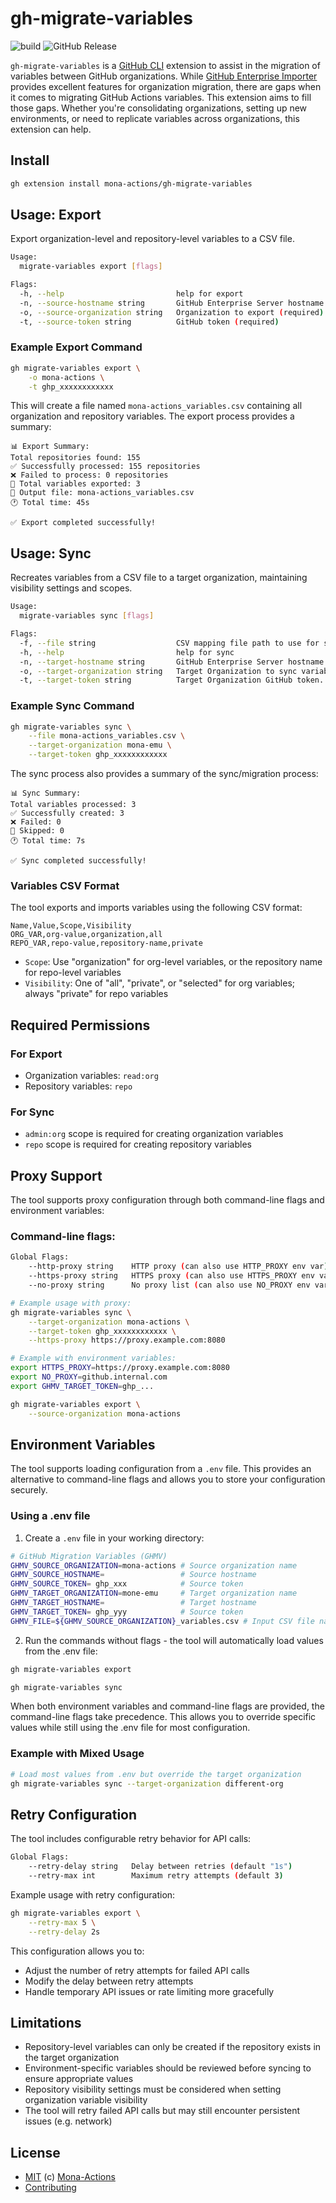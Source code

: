 # gh-migrate-variables

![build](https://github.com/mona-actions/gh-migrate-variables/actions/workflows/build.yml/badge.svg)
![GitHub Release](https://img.shields.io/github/v/release/mona-actions/gh-migrate-variables)

`gh-migrate-variables` is a [GitHub CLI](https://cli.github.com) extension to assist in the migration of variables between GitHub organizations. While [GitHub Enterprise Importer](https://github.com/github/gh-gei) provides excellent features for organization migration, there are gaps when it comes to migrating GitHub Actions variables. This extension aims to fill those gaps. Whether you're consolidating organizations, setting up new environments, or need to replicate variables across organizations, this extension can help.

## Install

```bash
gh extension install mona-actions/gh-migrate-variables
```

## Usage: Export

Export organization-level and repository-level variables to a CSV file.

```bash
Usage:
  migrate-variables export [flags]

Flags:
  -h, --help                         help for export
  -n, --source-hostname string       GitHub Enterprise Server hostname (optional) Ex. github.example.com
  -o, --source-organization string   Organization to export (required)
  -t, --source-token string          GitHub token (required)
```

### Example Export Command

```bash
gh migrate-variables export \
    -o mona-actions \
    -t ghp_xxxxxxxxxxxx
```

This will create a file named `mona-actions_variables.csv` containing all organization and repository variables. The export process provides a summary:

```
📊 Export Summary:
Total repositories found: 155
✅ Successfully processed: 155 repositories
❌ Failed to process: 0 repositories
📝 Total variables exported: 3
📁 Output file: mona-actions_variables.csv
🕐 Total time: 45s

✅ Export completed successfully!
```

## Usage: Sync

Recreates variables from a CSV file to a target organization, maintaining visibility settings and scopes.

```bash
Usage:
  migrate-variables sync [flags]

Flags:
  -f, --file string                  CSV mapping file path to use for syncing variables (required)
  -h, --help                         help for sync
  -n, --target-hostname string       GitHub Enterprise Server hostname (optional) Ex. github.example.com
  -o, --target-organization string   Target Organization to sync variables to (required)
  -t, --target-token string          Target Organization GitHub token. Scopes: admin:org (required)
```

### Example Sync Command

```bash
gh migrate-variables sync \
    --file mona-actions_variables.csv \
    --target-organization mona-emu \
    --target-token ghp_xxxxxxxxxxxx
```

The sync process also provides a summary of the sync/migration process:

```
📊 Sync Summary:
Total variables processed: 3
✅ Successfully created: 3
❌ Failed: 0
🚧 Skipped: 0 
🕐 Total time: 7s

✅ Sync completed successfully!
```

### Variables CSV Format

The tool exports and imports variables using the following CSV format:

```csv
Name,Value,Scope,Visibility
ORG_VAR,org-value,organization,all
REPO_VAR,repo-value,repository-name,private
```

- `Scope`: Use "organization" for org-level variables, or the repository name for repo-level variables
- `Visibility`: One of "all", "private", or "selected" for org variables; always "private" for repo variables

## Required Permissions

### For Export
- Organization variables: `read:org`
- Repository variables: `repo`

### For Sync
- `admin:org` scope is required for creating organization variables
- `repo` scope is required for creating repository variables

## Proxy Support

The tool supports proxy configuration through both command-line flags and environment variables:

### Command-line flags:
```bash
Global Flags:
    --http-proxy string    HTTP proxy (can also use HTTP_PROXY env var)
    --https-proxy string   HTTPS proxy (can also use HTTPS_PROXY env var)
    --no-proxy string      No proxy list (can also use NO_PROXY env var) 
```
```bash
# Example usage with proxy:
gh migrate-variables sync \
    --target-organization mona-actions \
    --target-token ghp_xxxxxxxxxxxx \
    --https-proxy https://proxy.example.com:8080
```

```bash
# Example with environment variables:
export HTTPS_PROXY=https://proxy.example.com:8080
export NO_PROXY=github.internal.com
export GHMV_TARGET_TOKEN=ghp_...
```
```bash
gh migrate-variables export \
    --source-organization mona-actions
```

## Environment Variables

The tool supports loading configuration from a `.env` file. This provides an alternative to command-line flags and allows you to store your configuration securely.

### Using a .env file

1. Create a `.env` file in your working directory:

```bash
# GitHub Migration Variables (GHMV)
GHMV_SOURCE_ORGANIZATION=mona-actions # Source organization name
GHMV_SOURCE_HOSTNAME=                 # Source hostname
GHMV_SOURCE_TOKEN= ghp_xxx            # Source token
GHMV_TARGET_ORGANIZATION=mone-emu     # Target organization name
GHMV_TARGET_HOSTNAME=                 # Target hostname
GHMV_TARGET_TOKEN= ghp_yyy            # Source token
GHMV_FILE=${GHMV_SOURCE_ORGANIZATION}_variables.csv # Input CSV file name
```

2. Run the commands without flags - the tool will automatically load values from the .env file:

```bash
gh migrate-variables export
```
```bash
gh migrate-variables sync
```

When both environment variables and command-line flags are provided, the command-line flags take precedence. This allows you to override specific values while still using the .env file for most configuration.

### Example with Mixed Usage

```bash
# Load most values from .env but override the target organization
gh migrate-variables sync --target-organization different-org
```

## Retry Configuration

The tool includes configurable retry behavior for API calls:

```bash
Global Flags:
    --retry-delay string   Delay between retries (default "1s")
    --retry-max int        Maximum retry attempts (default 3)
```

Example usage with retry configuration:

```bash
gh migrate-variables export \
    --retry-max 5 \
    --retry-delay 2s
```

This configuration allows you to:
- Adjust the number of retry attempts for failed API calls
- Modify the delay between retry attempts
- Handle temporary API issues or rate limiting more gracefully

## Limitations

- Repository-level variables can only be created if the repository exists in the target organization
- Environment-specific variables should be reviewed before syncing to ensure appropriate values
- Repository visibility settings must be considered when setting organization variable visibility
- The tool will retry failed API calls but may still encounter persistent issues (e.g. network)

## License

- [MIT](./license) (c) [Mona-Actions](https://github.com/mona-actions)
- [Contributing](./contributing.md)
